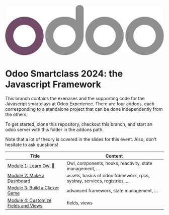 ![Odoo Logo](_images/odoo_logo.png)

# Odoo Smartclass 2024: the Javascript Framework

This branch contains the exercises and the supporting code for the Javascript
smartclass at Odoo Experience. There are four addons, each corresponding to a
standalone project that can be done independently from the others.

To get started, clone this repository, checkout this branch, and start an odoo
server with this folder in the addons path.

Note that a lot of theory is covered in the slides for this event.  Also, don't 
hesitate to ask questions!


| Title | Content | 
| ----- | ---- | 
| [Module 1: Learn Owl 🦉](1_learn_owl.md) |  Owl, components, hooks, reactivity, state management, ... | 
|  [Module 2: Make a Dashboard](2_make_a_dashboard.md) |  assets, basics of odoo framework, rpcs, systray, services, registries, ... | 
|  [Module 3: Build a Clicker Game](3_build_a_clicker_game.md) | advanced framework, state management, ... | 
|  [Module 4: Customize Fields and Views](4_customize_fields_views.md) |  fields, views | 
